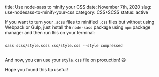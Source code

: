 title: Use node-sass to minify your CSS
date: November 7th, 2020
slug: use-nodesass-to-minify-your-css
category: CSS+SCSS
status: active

If you want to turn your `.scss` files to minified `.css` files but without using Webpack or Gulp, just install the `node-sass` package using `npm` package manager and then run this on your terminal:
<pre>
<code class="bash">
sass scss/style.scss css/style.css --style compressed
</code>
</pre>
And now, you can use your `style.css` file on production! &#x1F606;

Hope you found this tip useful!
